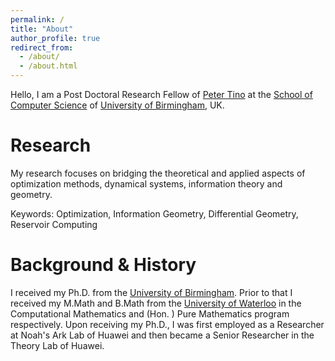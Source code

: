 ```yaml
---
permalink: /
title: "About"
author_profile: true
redirect_from: 
  - /about/
  - /about.html
---
```


Hello, I am a Post Doctoral Research Fellow of [Peter Tino](https://www.cs.bham.ac.uk/~pxt/) at the [School of Computer Science](https://www.birmingham.ac.uk/schools/computer-science) of [University of Birmingham](http://www.birmingham.ac.uk), UK. 

Research
======
My research focuses on bridging the theoretical and applied aspects of optimization methods,
dynamical systems, information theory and geometry.

Keywords: Optimization, Information Geometry, Differential Geometry, Reservoir Computing

Background & History
======
I received my Ph.D. from the [University of Birmingham](http://www.birmingham.ac.uk). Prior to that I received my M.Math and B.Math from the [University of Waterloo](https://uwaterloo.ca) in the Computational Mathematics and (Hon. ) Pure Mathematics program respectively. Upon receiving my Ph.D., I was first employed as a Researcher at Noah's Ark Lab of Huawei and then became a Senior Researcher in the Theory Lab of Huawei. 